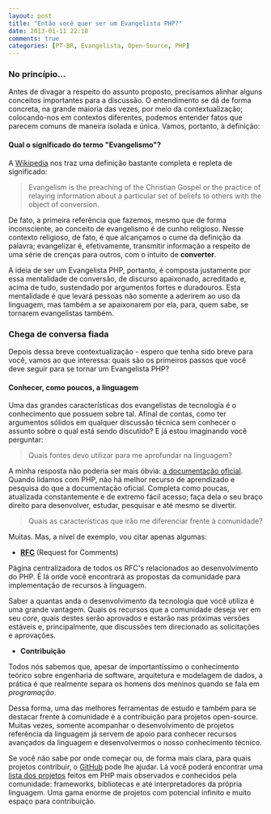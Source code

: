 ```yaml
---
layout: post
title: "Então você quer ser um Evangelista PHP?"
date: 2013-01-11 22:18
comments: true
categories: [PT-BR, Evangelista, Open-Source, PHP]
---
```


### No princípio...

Antes de divagar a respeito do assunto proposto, precisamos alinhar alguns conceitos importantes para a discussão. O entendimento se dá de forma concreta, na grande maioria das vezes, por meio da contextualização; colocando-nos em contextos diferentes, podemos entender fatos que parecem comuns de maneira isolada e única. Vamos, portanto, à definição:

#### Qual o significado do termo "Evangelismo"?

A [Wikipedia](http://en.wikipedia.org/wiki/Evangelism) nos traz uma definição bastante completa e repleta de significado:

> Evangelism is the preaching of the Christian Gospel or the practice of relaying information about a particular set of beliefs to others with the object of conversion.

De fato, a primeira referência que fazemos, mesmo que de forma inconsciente, ao conceito de evangelismo é de cunho religioso. Nesse contexto religioso, de fato, é que alcançamos o cume da definição da palavra; evangelizar é, efetivamente, transmitir informação a respeito de uma série de crenças para outros, com o intuito de **converter**.

A ideia de ser um Evangelista PHP, portanto, é composta justamente por essa mentalidade de conversão, de discurso apaixonado, acreditado e, acima de tudo, sustendado por argumentos fortes e duradouros. Esta mentalidade é que levará pessoas não somente a aderirem ao uso da linguagem, mas também a se apaixonarem por ela, para, quem sabe, se tornarem evangelistas também.

### Chega de conversa fiada

Depois dessa breve contextualização - espero que tenha sido breve para você, vamos ao que interessa: quais são os primeiros passos que você deve seguir para se tornar um Evangelista PHP?

#### Conhecer, como poucos, a linguagem

Uma das grandes características dos evangelistas de tecnologia é o conhecimento que possuem sobre tal. Afinal de contas, como ter argumentos sólidos em qualquer discussão técnica sem conhecer o assunto sobre o qual está sendo discutido? E já estou imaginando você perguntar:

> Quais fontes devo utilizar para me aprofundar na linguagem?

A minha resposta não poderia ser mais óbvia: [a documentação oficial](http://php.net/manual). Quando lidamos com PHP, não há melhor recurso de aprendizado e pesquisa do que a documentação oficial. Completa como poucas, atualizada constantemente e de extremo fácil acesso; faça dela o seu braço direito para desenvolver, estudar, pesquisar e até mesmo se divertir.

> Quais as características que irão me diferenciar frente à comunidade?

Muitas. Mas, a nível de exemplo, vou citar apenas algumas:

* **[RFC](https://wiki.php.net/rfc)** (Request for Comments)

Página centralizadora de todos os RFC's relacionados ao desenvolvimento do PHP. É lá onde você encontrará as propostas da comunidade para implementação de recursos à linguagem.

Saber a quantas anda o desenvolvimento da tecnologia que você utiliza é uma grande vantagem. Quais os recursos que a comunidade deseja ver em seu *core*, quais destes serão aprovados e estarão nas próximas versões estáveis e, principalmente, que discussões tem direcionado as solicitações e aprovações.

* **Contribuição**

Todos nós sabemos que, apesar de importantíssimo o conhecimento teórico sobre engenharia de software, arquitetura e modelagem de dados, a prática é que realmente separa os homens dos meninos quando se fala em *programação*.

Dessa forma, uma das melhores ferramentas de estudo e também para se destacar frente à comunidade é a contribuição para projetos open-source. Muitas vezes, somente acompanhar o desenvolvimento de projetos referência da linguagem já servem de apoio para conhecer recursos avançados da linguagem e desenvolvermos o nosso conhecimento técnico.

Se você não sabe por onde começar ou, de forma mais clara, para quais projetos contribuir, o [GitHub](http://github.com) pode lhe ajudar. Lá você poderá encontrar uma [lista dos projetos](https://github.com/languages/PHP/most_watched) feitos em PHP mais observados e conhecidos pela comunidade: frameworks, bibliotecas e até interpretadores da própria linguagem. Uma gama enorme de projetos com potencial infinito e muito espaço para contribuição.
